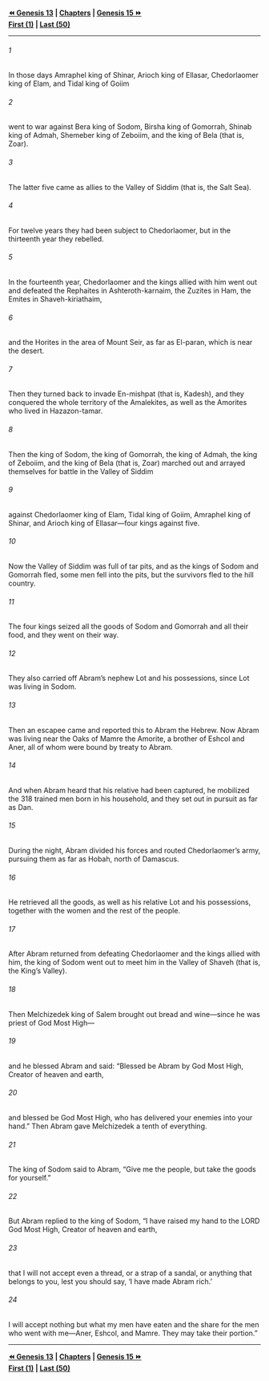   
**[⏪ Genesis 13](./Genesis%2013.md) | [Chapters](./_index.md) | [Genesis 15 ⏩](./Genesis%2015.md)**  
**[First (1)](./Genesis%201.md) | [Last (50)](./Genesis%2050.md)**  
  
---  
  
###### 1  
In those days Amraphel king of Shinar, Arioch king of Ellasar, Chedorlaomer king of Elam, and Tidal king of Goiim  
  
###### 2  
went to war against Bera king of Sodom, Birsha king of Gomorrah, Shinab king of Admah, Shemeber king of Zeboiim, and the king of Bela (that is, Zoar).  
  
###### 3  
The latter five came as allies to the Valley of Siddim (that is, the Salt Sea).  
  
###### 4  
For twelve years they had been subject to Chedorlaomer, but in the thirteenth year they rebelled.  
  
###### 5  
In the fourteenth year, Chedorlaomer and the kings allied with him went out and defeated the Rephaites in Ashteroth-karnaim, the Zuzites in Ham, the Emites in Shaveh-kiriathaim,  
  
###### 6  
and the Horites in the area of Mount Seir, as far as El-paran, which is near the desert.  
  
###### 7  
Then they turned back to invade En-mishpat (that is, Kadesh), and they conquered the whole territory of the Amalekites, as well as the Amorites who lived in Hazazon-tamar.  
  
###### 8  
Then the king of Sodom, the king of Gomorrah, the king of Admah, the king of Zeboiim, and the king of Bela (that is, Zoar) marched out and arrayed themselves for battle in the Valley of Siddim  
  
###### 9  
against Chedorlaomer king of Elam, Tidal king of Goiim, Amraphel king of Shinar, and Arioch king of Ellasar—four kings against five.  
  
###### 10  
Now the Valley of Siddim was full of tar pits, and as the kings of Sodom and Gomorrah fled, some men fell into the pits, but the survivors fled to the hill country.  
  
###### 11  
The four kings seized all the goods of Sodom and Gomorrah and all their food, and they went on their way.  
  
###### 12  
They also carried off Abram’s nephew Lot and his possessions, since Lot was living in Sodom.  
  
###### 13  
Then an escapee came and reported this to Abram the Hebrew. Now Abram was living near the Oaks of Mamre the Amorite, a brother of Eshcol and Aner, all of whom were bound by treaty to Abram.  
  
###### 14  
And when Abram heard that his relative had been captured, he mobilized the 318 trained men born in his household, and they set out in pursuit as far as Dan.  
  
###### 15  
During the night, Abram divided his forces and routed Chedorlaomer’s army, pursuing them as far as Hobah, north of Damascus.  
  
###### 16  
He retrieved all the goods, as well as his relative Lot and his possessions, together with the women and the rest of the people.  
  
###### 17  
After Abram returned from defeating Chedorlaomer and the kings allied with him, the king of Sodom went out to meet him in the Valley of Shaveh (that is, the King’s Valley).  
  
###### 18  
Then Melchizedek king of Salem brought out bread and wine—since he was priest of God Most High—  
  
###### 19  
and he blessed Abram and said: “Blessed be Abram by God Most High, Creator of heaven and earth,  
  
###### 20  
and blessed be God Most High, who has delivered your enemies into your hand.” Then Abram gave Melchizedek a tenth of everything.  
  
###### 21  
The king of Sodom said to Abram, “Give me the people, but take the goods for yourself.”  
  
###### 22  
But Abram replied to the king of Sodom, “I have raised my hand to the LORD God Most High, Creator of heaven and earth,  
  
###### 23  
that I will not accept even a thread, or a strap of a sandal, or anything that belongs to you, lest you should say, ‘I have made Abram rich.’  
  
###### 24  
I will accept nothing but what my men have eaten and the share for the men who went with me—Aner, Eshcol, and Mamre. They may take their portion.”  
  
  
---  
  
**[⏪ Genesis 13](./Genesis%2013.md) | [Chapters](./_index.md) | [Genesis 15 ⏩](./Genesis%2015.md)**  
**[First (1)](./Genesis%201.md) | [Last (50)](./Genesis%2050.md)**  
  
